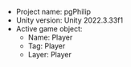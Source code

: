 <!-- UNITY CODE ASSIST INSTRUCTIONS START -->
- Project name: pgPhilip
- Unity version: Unity 2022.3.33f1
- Active game object:
  - Name: Player
  - Tag: Player
  - Layer: Player
<!-- UNITY CODE ASSIST INSTRUCTIONS END -->